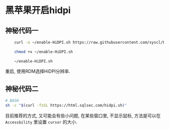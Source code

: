 <!--
Created: Mon Aug 26 2019 15:20:22 GMT+0800 (China Standard Time)
Modified: Fri Apr 17 2020 14:36:51 GMT+0800 (China Standard Time)
-->

# 黑苹果开启hidpi

## 神秘代码一

``` BASH
    curl -o ~/enable-HiDPI.sh https://raw.githubusercontent.com/syscl/Enable-HiDPI-OSX/master/enable-HiDPI.sh
    
    chmod +x ~/enable-HiDPI.sh
    
    ~/enable-HiDPI.sh
```

重启, 使用RDM选择HiDPI分辨率.

## 神秘代码二

``` BASH
# BASH
sh -c "$(curl -fsSL https://html.sqlsec.com/hidpi.sh)"
```

目前推荐的方式, 又可能会有些小问题, 在某些窗口里, 不显示鼠标, 方法是可以在 `Accessbility` 里设置 `cursor` 的大小.

